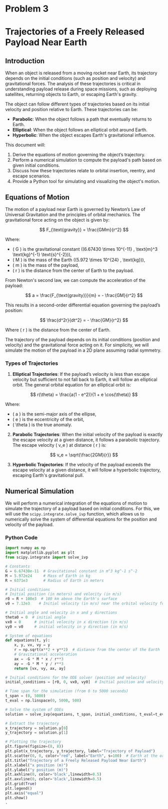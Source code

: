 # Problem 3
# Trajectories of a Freely Released Payload Near Earth

## Introduction

When an object is released from a moving rocket near Earth, its trajectory depends on the initial conditions (such as position and velocity) and gravitational forces. The analysis of these trajectories is critical in understanding payload release during space missions, such as deploying satellites, returning objects to Earth, or escaping Earth's gravity.

The object can follow different types of trajectories based on its initial velocity and position relative to Earth. These trajectories can be:
- **Parabolic**: When the object follows a path that eventually returns to Earth.
- **Elliptical**: When the object follows an elliptical orbit around Earth.
- **Hyperbolic**: When the object escapes Earth's gravitational influence.

This document will:
1. Derive the equations of motion governing the object’s trajectory.
2. Perform a numerical simulation to compute the payload's path based on given initial conditions.
3. Discuss how these trajectories relate to orbital insertion, reentry, and escape scenarios.
4. Provide a Python tool for simulating and visualizing the object's motion.

## Equations of Motion

The motion of a payload near Earth is governed by Newton’s Law of Universal Gravitation and the principles of orbital mechanics. The gravitational force acting on the object is given by:

$$
F_{\text{gravity}} = \frac{GMm}{r^2}
$$

Where:
- \( G \) is the gravitational constant \((6.67430 \times 10^{-11} \, \text{m}^3 \text{kg}^{-1} \text{s}^{-2})\),
- \( M \) is the mass of the Earth \((5.972 \times 10^{24} \, \text{kg})\),
- \( m \) is the mass of the payload,
- \( r \) is the distance from the center of Earth to the payload.

From Newton's second law, we can compute the acceleration of the payload:

$$
a = \frac{F_{\text{gravity}}}{m} = - \frac{GM}{r^2}
$$

This results in a second-order differential equation governing the payload’s position:

$$
\frac{d^2r}{dt^2} = - \frac{GM}{r^2}
$$

Where \( r \) is the distance from the center of Earth.

The trajectory of the payload depends on its initial conditions (position and velocity) and the gravitational force acting on it. For simplicity, we will simulate the motion of the payload in a 2D plane assuming radial symmetry.

### Types of Trajectories

1. **Elliptical Trajectories**: If the payload’s velocity is less than escape velocity but sufficient to not fall back to Earth, it will follow an elliptical orbit. The general orbital equation for an elliptical orbit is:

$$
r(\theta) = \frac{a(1 - e^2)}{1 + e \cos(\theta)}
$$

Where:
- \( a \) is the semi-major axis of the ellipse,
- \( e \) is the eccentricity of the orbit,
- \( \theta \) is the true anomaly.

2. **Parabolic Trajectories**: When the initial velocity of the payload is exactly the escape velocity at a given distance, it follows a parabolic trajectory. The escape velocity \( v_e \) at distance \( r \) is:

$$
v_e = \sqrt{\frac{2GM}{r}}
$$

3. **Hyperbolic Trajectories**: If the velocity of the payload exceeds the escape velocity at a given distance, it will follow a hyperbolic trajectory, escaping Earth's gravitational pull.

## Numerical Simulation

We will perform a numerical integration of the equations of motion to simulate the trajectory of a payload based on initial conditions. For this, we will use the `scipy.integrate.solve_ivp` function, which allows us to numerically solve the system of differential equations for the position and velocity of the payload.

### Python Code

```python
import numpy as np
import matplotlib.pyplot as plt
from scipy.integrate import solve_ivp

# Constants
G = 6.67430e-11  # Gravitational constant in m^3 kg^-1 s^-2
M = 5.972e24     # Mass of Earth in kg
R = 6371e3       # Radius of Earth in meters

# Initial conditions
# Initial position (in meters) and velocity (in m/s)
r0 = R + 100e3  # 100 km above the Earth's surface
v0 = 7.12e3    # Initial velocity (in m/s) near the orbital velocity for low Earth orbit

# Initial angle and velocity in x and y directions
theta0 = 0  # initial angle
vx0 = 0      # initial velocity in x direction (in m/s)
vy0 = v0     # initial velocity in y direction (in m/s)

# System of equations
def equations(t, y):
    x, y, vx, vy = y
    r = np.sqrt(x**2 + y**2)  # distance from the center of the Earth
    # Gravitational acceleration
    ax = -G * M * x / r**3
    ay = -G * M * y / r**3
    return [vx, vy, ax, ay]

# Initial conditions for the ODE solver (position and velocity)
initial_conditions = [r0, 0, vx0, vy0]  # Initial position and velocity in x and y

# Time span for the simulation (from 0 to 5000 seconds)
t_span = (0, 5000)
t_eval = np.linspace(0, 5000, 500)

# Solve the system of ODEs
solution = solve_ivp(equations, t_span, initial_conditions, t_eval=t_eval)

# Extract the trajectory
x_trajectory = solution.y[0]
y_trajectory = solution.y[1]

# Plotting the trajectory
plt.figure(figsize=(8, 8))
plt.plot(x_trajectory, y_trajectory, label="Trajectory of Payload")
plt.scatter(0, 0, color="red", label="Earth", s=100)  # Earth at the origin
plt.title("Trajectory of a Freely Released Payload Near Earth")
plt.xlabel("x position (m)")
plt.ylabel("y position (m)")
plt.axhline(0, color='black',linewidth=0.5)
plt.axvline(0, color='black',linewidth=0.5)
plt.grid(True)
plt.legend()
plt.axis("equal")
plt.show()
.